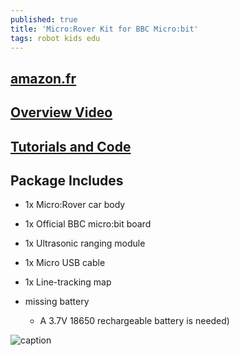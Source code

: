```yaml
---
published: true
title: 'Micro:Rover Kit for BBC Micro:bit'
tags: robot kids edu
---
```

## [amazon.fr](https://www.amazon.fr/Freenove-Micro-Include-Tutorial-microbit/dp/B07QV5VS5W/ref=sr_1_1?__mk_fr_FR=%C3%85M%C3%85%C5%BD%C3%95%C3%91&keywords=Micro%3ARover+Kit+for+BBC+Micro%3Abit&qid=1574708227&sr=8-1)

## [Overview Video](https://youtu.be/rs5gc8_rKLU)

## [Tutorials and Code](https://git.io/fjyq6)

## Package Includes
- 1x Micro:Rover car body
- 1x Official BBC micro:bit board
- 1x Ultrasonic ranging module
- 1x Micro USB cable
- 1x Line-tracking map

- missing battery
	- A 3.7V 18650 rechargeable battery is needed)
    
![caption](https://images-na.ssl-images-amazon.com/images/I/71NTLws0GqL._AC_SL1500_.jpg)
